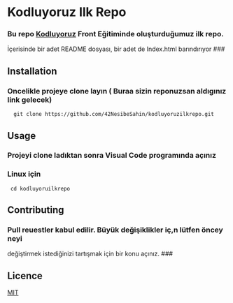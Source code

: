 # Kodluyoruz Ilk Repo #
### Bu repo [Kodluyoruz](https://kodluyoruz.org/) Front Eğitiminde  oluşturduğumuz ilk repo.
İçerisinde bir adet README dosyası, bir adet de Index.html barındırıyor ###

## Installation ##

### Oncelikle projeye clone layın ( Buraa sizin reponuzsan aldıgınız link gelecek) ###
 

``` 
  git clone https://github.com/42NesibeSahin/kodluyoruzilkrepo.git
 ```

## Usage ##
### Projeyi clone ladıktan sonra Visual Code programında açınız  ###
### Linux için ###

```
 cd kodluyoruilkrepo
```

## Contributing ##
### Pull reuestler kabul edilir. Büyük değişiklikler iç,n lütfen öncey neyi
değiştirmek istediğinizi tartışmak için bir konu açınız. ###

## Licence ##
 [MIT](cohorts.patika.dev)
